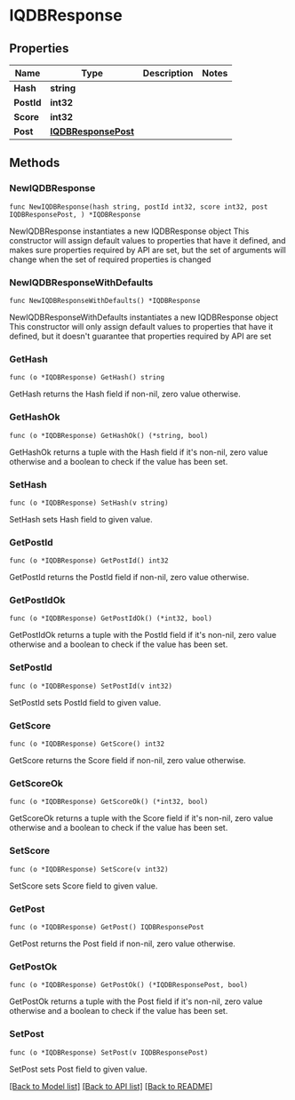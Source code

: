# IQDBResponse

## Properties

Name | Type | Description | Notes
------------ | ------------- | ------------- | -------------
**Hash** | **string** |  | 
**PostId** | **int32** |  | 
**Score** | **int32** |  | 
**Post** | [**IQDBResponsePost**](IQDBResponsePost.md) |  | 

## Methods

### NewIQDBResponse

`func NewIQDBResponse(hash string, postId int32, score int32, post IQDBResponsePost, ) *IQDBResponse`

NewIQDBResponse instantiates a new IQDBResponse object
This constructor will assign default values to properties that have it defined,
and makes sure properties required by API are set, but the set of arguments
will change when the set of required properties is changed

### NewIQDBResponseWithDefaults

`func NewIQDBResponseWithDefaults() *IQDBResponse`

NewIQDBResponseWithDefaults instantiates a new IQDBResponse object
This constructor will only assign default values to properties that have it defined,
but it doesn't guarantee that properties required by API are set

### GetHash

`func (o *IQDBResponse) GetHash() string`

GetHash returns the Hash field if non-nil, zero value otherwise.

### GetHashOk

`func (o *IQDBResponse) GetHashOk() (*string, bool)`

GetHashOk returns a tuple with the Hash field if it's non-nil, zero value otherwise
and a boolean to check if the value has been set.

### SetHash

`func (o *IQDBResponse) SetHash(v string)`

SetHash sets Hash field to given value.


### GetPostId

`func (o *IQDBResponse) GetPostId() int32`

GetPostId returns the PostId field if non-nil, zero value otherwise.

### GetPostIdOk

`func (o *IQDBResponse) GetPostIdOk() (*int32, bool)`

GetPostIdOk returns a tuple with the PostId field if it's non-nil, zero value otherwise
and a boolean to check if the value has been set.

### SetPostId

`func (o *IQDBResponse) SetPostId(v int32)`

SetPostId sets PostId field to given value.


### GetScore

`func (o *IQDBResponse) GetScore() int32`

GetScore returns the Score field if non-nil, zero value otherwise.

### GetScoreOk

`func (o *IQDBResponse) GetScoreOk() (*int32, bool)`

GetScoreOk returns a tuple with the Score field if it's non-nil, zero value otherwise
and a boolean to check if the value has been set.

### SetScore

`func (o *IQDBResponse) SetScore(v int32)`

SetScore sets Score field to given value.


### GetPost

`func (o *IQDBResponse) GetPost() IQDBResponsePost`

GetPost returns the Post field if non-nil, zero value otherwise.

### GetPostOk

`func (o *IQDBResponse) GetPostOk() (*IQDBResponsePost, bool)`

GetPostOk returns a tuple with the Post field if it's non-nil, zero value otherwise
and a boolean to check if the value has been set.

### SetPost

`func (o *IQDBResponse) SetPost(v IQDBResponsePost)`

SetPost sets Post field to given value.



[[Back to Model list]](../README.md#documentation-for-models) [[Back to API list]](../README.md#documentation-for-api-endpoints) [[Back to README]](../README.md)


